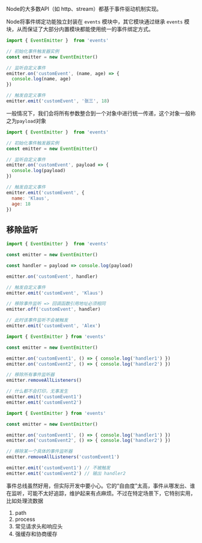 Node的大多数API（如 http、stream）都基于事件驱动机制实现。

Node将事件绑定功能独立封装在 `events` 模块中，其它模块通过继承 `events` 模块，从而保证了大部分内置模块都能使用统一的事件绑定方式。

```js
import { EventEmitter }  from 'events'

// 初始化事件触发器实例
const emitter = new EventEmitter()

// 监听自定义事件
emitter.on('customEvent', (name, age) => {
  console.log(name, age)
})

// 触发自定义事件
emitter.emit('customEvent', '张三', 18)
```



一般情况下，我们会将所有参数整合到一个对象中进行统一传递，这个对象一般称之为`payload`对象

```js
import { EventEmitter }  from 'events'

// 初始化事件触发器实例
const emitter = new EventEmitter()

// 监听自定义事件
emitter.on('customEvent', payload => {
  console.log(payload)
})

// 触发自定义事件
emitter.emit('customEvent', {
  name: 'Klaus',
  age: 18
})
```



## 移除监听

```js
import { EventEmitter }  from 'events'

const emitter = new EventEmitter()

const handler = payload => console.log(payload)

emitter.on('customEvent', handler)

// 触发自定义事件
emitter.emit('customEvent', 'Klaus')

// 移除事件监听 => 回调函数引用地址必须相同
emitter.off('customEvent', handler)

// 此时该事件监听不会被触发
emitter.emit('customEvent', 'Alex')
```

```js
import { EventEmitter } from 'events'

const emitter = new EventEmitter()

emitter.on('customEvent1', () => { console.log('handler1') })
emitter.on('customEvent2', () => { console.log('handler2') })

// 移除所有事件监听器
emitter.removeAllListeners()

// 什么都不会打印，无事发生
emitter.emit('customEvent1')
emitter.emit('customEvent2')
```

```js
import { EventEmitter } from 'events'

const emitter = new EventEmitter()

emitter.on('customEvent1', () => { console.log('handler1') })
emitter.on('customEvent2', () => { console.log('handler2') })

// 移除某一个具体的事件监听器
emitter.removeAllListeners('customEvent1')

emitter.emit('customEvent1') // 不被触发
emitter.emit('customEvent2') // 输出 handler2
```







事件总线虽然好用，但实际开发中要小心。它的“自由度”太高，事件从哪发出、谁在监听，可能不太好追踪，维护起来有点麻烦。不过在特定场景下，它特别实用，比如处理流数据

1. path
2. process
3. 常见请求头和响应头
4. 强缓存和协商缓存



